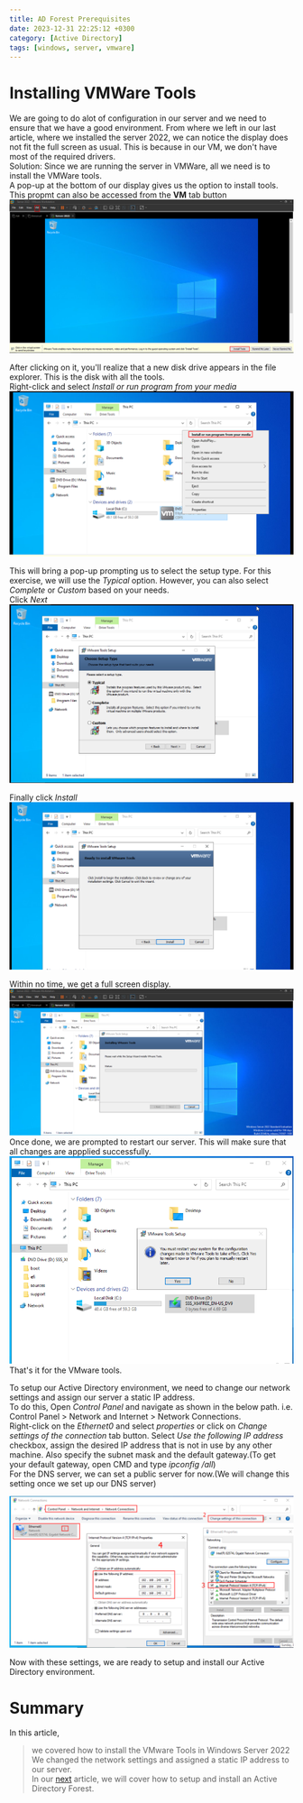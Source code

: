 ```yaml
---
title: AD Forest Prerequisites
date: 2023-12-31 22:25:12 +0300
category: [Active Directory]
tags: [windows, server, vmware]
---
```

# Installing VMWare Tools
We are going to do alot of configuration in our server and we need to ensure that we have a good environment. From where we left in our last article, where we installed the server 2022, we can notice the display does not fit the full screen as usual. This is because in our VM, we don't have most of the required drivers.  
Solution: Since we are running the server in VMWare, all we need is to install the VMWare tools.  
A pop-up at the bottom of our display gives us the option to install tools. This propmt can also be accessed from the **VM** tab button 
![img-desc](/assets/img/server/a1.png)

After clicking on it, you'll realize that a new disk drive appears in the file explorer. This is the disk with all the tools.  
Right-click and select _Install or run program from your media_
![img-desc](/assets/img/server/a2.png)

This will bring a pop-up prompting us to select the setup type. For this exercise, we will use the _Typical_ option. However, you can also select _Complete_ or _Custom_ based on your needs.  
Click _Next_
![img-desc](/assets/img/server/a3.png)

Finally click _Install_
![img-desc](/assets/img/server/a4.png)

Within no time, we get a full screen display.
![img-desc](/assets/img/server/a5.png)
Once done, we are prompted to restart our server. This will make sure that all changes are appplied successfully.
![img-desc](/assets/img/server/a6.png)  
That's it for the VMware tools.  

To setup our Active Directory environment, we need to change our network settings and assign our server a static IP address.  
To do this, Open _Control Panel_ and navigate as shown in the below path. i.e. Control Panel > Network and Internet > Network Connections.  
Right-click on the _Ethernet0_ and select _properties_ or click on _Change settings of the connection_ tab button. 
Select _Use the following IP address_ checkbox, assign the desired IP address that is not in use by any other machine. Also specify the subnet mask and the default gateway.(To get your default gateway, open CMD and type _ipconfig /all_)  
For the DNS server, we can set a public server for now.(We will change this setting once we set up our DNS server)  

![img-desc](/assets/img/server/a7.png)

Now with these settings, we are ready to setup and install our Active Directory environment.

# Summary
In this article, 
> we covered how to install the VMware Tools in Windows Server 2022  
> We changed the network settings and assigned a static IP address to our server.  
In our [next]() article, we will cover how to setup and install an Active Directory Forest.